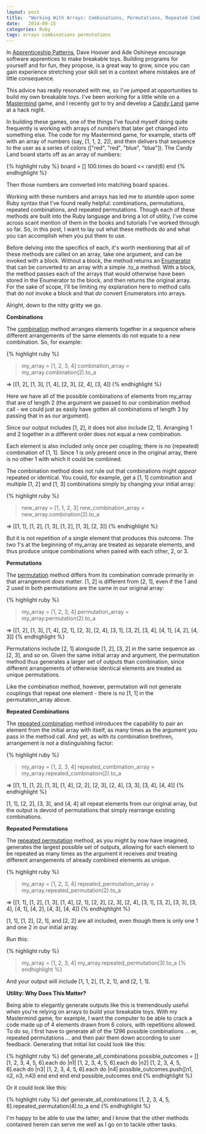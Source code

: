 ```yaml
---
layout: post
title:  "Working With Arrays: Combinations, Permutations, Repeated Combinations, Repeated Permutations"
date:   2014-09-15 
categories: Ruby
tags: arrays combinations permutations
---
```


In [Apprenticeship Patterns][apprenticeship_patterns], Dave Hoover and Ade Oshineye encourage software apprentices to make breakable toys. Building programs for yourself and for fun, they propose, is a great way to grow, since you can gain experience stretching your skill set in a context where mistakes are of little consequence. 

This advice has really resonated with me, so I've jumped at opportunities to build my own breakable toys. I've been working for a little while on a [Mastermind][mastermind] game, and I recently got to try and develop a [Candy Land][candyland] game at a hack night. 

In building these games, one of the things I've found myself doing quite frequently is working with arrays of numbers that later get changed into something else. The code for my Mastermind game, for example, starts off with an array of numbers (say, [1, 1, 2, 2]), and then delivers that sequence to the user as a series of colors (["red", "red", "blue", "blue"]). The Candy Land board starts off as an array of numbers:

{% highlight ruby %}
board = []
100.times do 
  board << rand(6)
end
{% endhighlight %}

Then those numbers are converted into matching board spaces.

Working with these numbers and arrays has led me to stumble upon some Ruby syntax that I've found really helpful: combinations, permutations, repeated combinations, and repeated permutations. Though each of these methods are built into the Ruby language and bring a lot of utility, I've come across scant mention of them in the books and tutorials I've worked through so far. So, in this post, I want to lay out what these methods do and what you can accomplish when you put them to use.

Before delving into the specifics of each, it's worth mentioning that all of these methods are called on an array, take one argument, and can be invoked with a block. Without a block, the method returns an [Enumerator][enumerator] that can be converted to an array with a simple .to_a method. With a block, the method passes each of the arrays that would otherwise have been stored in the Enumerator to the block, and then returns the original array. For the sake of scope, I'll be limiting my explanation here to method calls that do *not* invoke a block and that *do* convert Enumerators into arrays.

Alright, down to the nitty gritty we go.

**Combinations**

The [combination][combination] method arranges elements together in a sequence where different arrangements of the same elements do not equate to a new combination. So, for example:

{% highlight ruby %}
> my_array = [1, 2, 3, 4]
> combination_array = my_array.combination(2).to_a

=> [[1, 2], [1, 3], [1, 4], [2, 3], [2, 4], [3, 4]]
{% endhighlight %}

Here we have all of the possible combinations of elements from my_array that are of length 2 (the argument we passed to our combination method call - we could just as easily have gotten all combinations of length 3 by passing that in as our argument).

Since our output includes [1, 2], it does not also include [2, 1]. Arranging 1 and 2 together in a different order does not equal a new combination.

Each element is also included only once per coupling; there is no (repeated) combination of [1, 1]. Since 1 is only present once in the original array, there is no other 1 with which it could be combined.

The combination method does not rule out that combinations might *appear* repeated or identical. You could, for example, get a [1, 1] combination and multiple [1, 2] and [1, 3] combinations simply by changing your initial array:

{% highlight ruby %}
> new_array = [1, 1, 2, 3]
> new_combination_array = new_array.combination(2).to_a
 
=> [[1, 1], [1, 2], [1, 3], [1, 2], [1, 3], [2, 3]]
{% endhighlight %}

But it is not repetition of a single element that produces this outcome. The two 1's at the beginning of my_array are treated as separate elements, and thus produce unique combinations when paired with each other, 2, or 3. 

**Permutations**

The [permutation][permutation] method differs from its combination comrade primarily in that arrangement *does* matter. [1, 2] is different from [2, 1], even if the 1 and 2 used in both permutations are the same in our original array:

{% highlight ruby %}
> my_array = [1, 2, 3, 4]
> permutation_array = my_array.permutation(2).to_a

=> [[1, 2], [1, 3], [1, 4], [2, 1], [2, 3], [2, 4], [3, 1], [3, 2], [3, 4], [4, 1], [4, 2], [4, 3]]
{% endhighlight %}

Permutations include [2, 1] alongside [1, 2], [3, 2] in the same sequence as [2, 3], and so on. Given the same initial array and argument, the permutation method thus generates a larger set of outputs than combination, since different arrangements of otherwise identical elements are treated as unique permutations.  
 
Like the combination method, however, permutation will not generate couplings that repeat one element - there is no [1, 1] in the permutation_array above.

**Repeated Combinations**

The [repeated combination][repeated_combination] method introduces the capability to pair an element from the initial array with itself, as many times as the argument you pass in the method call. And yet, as with its combination brethren, arrangement is not a distinguishing factor:

{% highlight ruby %}
> my_array = [1, 2, 3, 4]
> repeated_combination_array = my_array.repeated_combination(2).to_a

=> [[1, 1], [1, 2], [1, 3], [1, 4], [2, 2], [2, 3], [2, 4], [3, 3], [3, 4], [4, 4]]
{% endhighlight %}

[1, 1], [2, 2], [3, 3], and [4, 4] all repeat elements from our original array, but the output is devoid of permutations that simply rearrange existing combinations.

**Repeated Permutations**

The [repeated permutation][repeated_permutation] method, as you might by now have imagined, generates the largest possible set of outputs, allowing for each element to be repeated as many times as the argument it receives *and* treating different arrangements of already combined elements as unique. 

{% highlight ruby %}
> my_array = [1, 2, 3, 4]
repeated_permutation_array = my_array.repeated_permutation(2).to_a

=> [[1, 1], [1, 2], [1, 3], [1, 4], [2, 1], [2, 2], [2, 3], [2, 4], [3, 1], [3, 2], [3, 3], [3, 4], [4, 1], [4, 2], [4, 3], [4, 4]]
{% endhighlight %}

[1, 1], [1, 2], [2, 1], and [2, 2] are all included, even though there is only one 1 and one 2 in our initial array.

Run this:

{% highlight ruby %}
> my_array = [1, 2, 3, 4]
> my_array.repeated_permutation(3).to_a
{% endhighlight %}

And your output will include [1, 1, 2], [1, 2, 1], and [2, 1, 1].

**Utility: Why Does This Matter?**

Being able to elegantly generate outputs like this is tremendously useful when you're relying on arrays to build your breakable toys. With my Mastermind game, for example, I want the computer to be able to crack a code made up of 4 elements drawn from 6 colors, with repetitions allowed. To do so, I first have to generate all of the 1296 possible combinations ... er, repeated permutations ... and then pair them down according to user feedback. Generating that initial list could look like this:

{% highlight ruby %}
def generate_all_combinations
  possible_outcomes = []
  [1, 2, 3, 4, 5, 6].each do |n1|
    [1, 2, 3, 4, 5, 6].each do |n2|
      [1, 2, 3, 4, 5, 6].each do |n3|
        [1, 2, 3, 4, 5, 6].each do |n4|
          possible_outcomes.push([n1, n2, n3, n4])
        end
      end
    end
  end
  possible_outcomes
end
{% endhighlight %}

Or it could look like this:

{% highlight ruby %}
def generate_all_combinations
  [1, 2, 3, 4, 5, 6].repeated_permutation(4).to_a
end
{% endhighlight %}

I'm happy to be able to use the latter, and I know that the other methods contained herein can serve me well as I go on to tackle other tasks.

[apprenticeship_patterns]: http://chimera.labs.oreilly.com/books/1234000001813/index.html
[mastermind]: http://en.wikipedia.org/wiki/Mastermind_(board_game)
[candyland]: http://en.wikipedia.org/wiki/Candy_Land
[enumerator]: http://www.ruby-doc.org/core-2.1.2/Enumerator.html
[combination]: http://www.ruby-doc.org/core-2.1.2/Array.html#method-i-combination
[permutation]: http://www.ruby-doc.org/core-2.1.2/Array.html#method-i-permutation
[repeated_combination]: http://www.ruby-doc.org/core-2.1.2/Array.html#method-i-repeated_combination
[repeated_permutation]: http://www.ruby-doc.org/core-2.1.2/Array.html#method-i-repeated_permutation